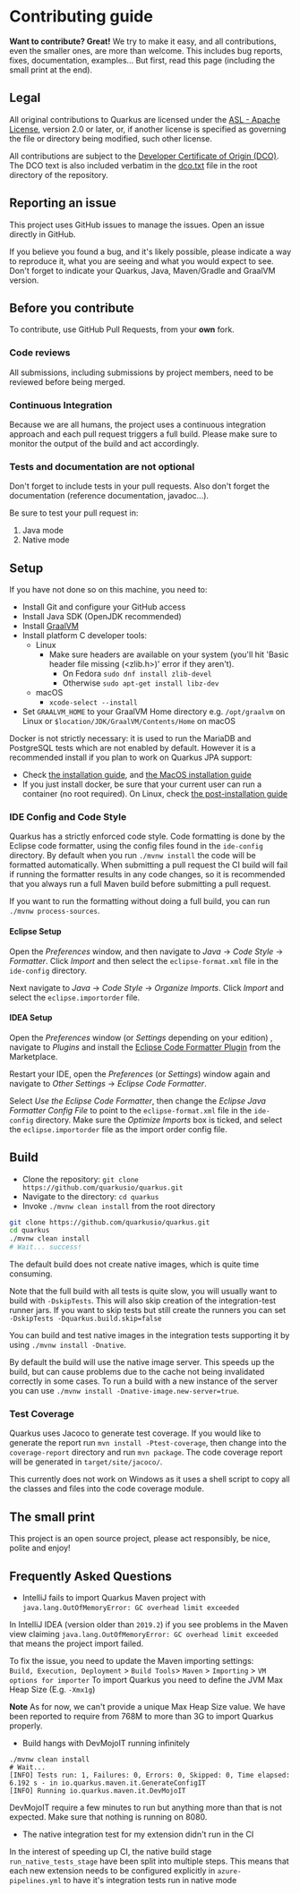 # Contributing guide

**Want to contribute? Great!** 
We try to make it easy, and all contributions, even the smaller ones, are more than welcome.
This includes bug reports, fixes, documentation, examples... 
But first, read this page (including the small print at the end).

## Legal

All original contributions to Quarkus are licensed under the
[ASL - Apache License](https://www.apache.org/licenses/LICENSE-2.0),
version 2.0 or later, or, if another license is specified as governing the file or directory being
modified, such other license.

All contributions are subject to the [Developer Certificate of Origin (DCO)](https://developercertificate.org/).
The DCO text is also included verbatim in the [dco.txt](dco.txt) file in the root directory of the repository.

## Reporting an issue

This project uses GitHub issues to manage the issues. Open an issue directly in GitHub.

If you believe you found a bug, and it's likely possible, please indicate a way to reproduce it, what you are seeing and what you would expect to see.
Don't forget to indicate your Quarkus, Java, Maven/Gradle and GraalVM version. 

## Before you contribute

To contribute, use GitHub Pull Requests, from your **own** fork.

### Code reviews

All submissions, including submissions by project members, need to be reviewed before being merged.

### Continuous Integration

Because we are all humans, the project uses a continuous integration approach and each pull request triggers a full build.
Please make sure to monitor the output of the build and act accordingly.

### Tests and documentation are not optional

Don't forget to include tests in your pull requests. 
Also don't forget the documentation (reference documentation, javadoc...).

Be sure to test your pull request in:

1. Java mode
2. Native mode

## Setup

If you have not done so on this machine, you need to:
 
* Install Git and configure your GitHub access
* Install Java SDK (OpenJDK recommended)
* Install [GraalVM](https://quarkus.io/guides/building-native-image)
* Install platform C developer tools:
    * Linux
        * Make sure headers are available on your system (you'll hit 'Basic header file missing (<zlib.h>)' error if they aren't).
            * On Fedora `sudo dnf install zlib-devel`
            * Otherwise `sudo apt-get install libz-dev`
    * macOS
        * `xcode-select --install` 
* Set `GRAALVM_HOME` to your GraalVM Home directory e.g. `/opt/graalvm` on Linux or `$location/JDK/GraalVM/Contents/Home` on macOS

Docker is not strictly necessary: it is used to run the MariaDB and PostgreSQL tests which are not enabled by default. However it is a recommended install if you plan to work on Quarkus JPA support:

* Check [the installation guide](https://docs.docker.com/install/), and [the MacOS installation guide](https://docs.docker.com/docker-for-mac/install/)
* If you just install docker, be sure that your current user can run a container (no root required). 
On Linux, check [the post-installation guide](https://docs.docker.com/install/linux/linux-postinstall/)

### IDE Config and Code Style

Quarkus has a strictly enforced code style. Code formatting is done by the Eclipse code formatter, using the config files
found in the `ide-config` directory. By default when you run `./mvnw install` the code will be formatted automatically.
When submitting a pull request the CI build will fail if running the formatter results in any code changes, so it is
recommended that you always run a full Maven build before submitting a pull request.

If you want to run the formatting without doing a full build, you can run `./mvnw process-sources`.

#### Eclipse Setup

Open the *Preferences* window, and then navigate to _Java_ -> _Code Style_ -> _Formatter_. Click _Import_ and then
select the `eclipse-format.xml` file in the `ide-config` directory.

Next navigate to _Java_ -> _Code Style_ -> _Organize Imports_. Click _Import_ and select the `eclipse.importorder` file.

#### IDEA Setup

Open the _Preferences_ window (or _Settings_ depending on your edition) , navigate to _Plugins_ and install the [Eclipse Code Formatter Plugin](https://plugins.jetbrains.com/plugin/6546-eclipse-code-formatter) from the Marketplace.

Restart your IDE, open the *Preferences* (or *Settings*) window again and navigate to _Other Settings_ -> _Eclipse Code Formatter_.

Select _Use the Eclipse Code Formatter_, then change the _Eclipse Java Formatter Config File_ to point to the
`eclipse-format.xml` file in the `ide-config` directory. Make sure the _Optimize Imports_ box is ticked, and
select the `eclipse.importorder` file as the import order config file.


## Build

* Clone the repository: `git clone https://github.com/quarkusio/quarkus.git`
* Navigate to the directory: `cd quarkus`
* Invoke `./mvnw clean install` from the root directory

```bash
git clone https://github.com/quarkusio/quarkus.git
cd quarkus
./mvnw clean install
# Wait... success!
```

The default build does not create native images, which is quite time consuming.

Note that the full build with all tests is quite slow, you will usually want to build with `-DskipTests`. This will also
skip creation of the integration-test runner jars. If you want to skip tests but still create the runners you can set
`-DskipTests -Dquarkus.build.skip=false`

You can build and test native images in the integration tests supporting it by using `./mvnw install -Dnative`.

By default the build will use the native image server. This speeds up the build, but can cause problems due to the cache
not being invalidated correctly in some cases. To run a build with a new instance of the server you can use
`./mvnw install -Dnative-image.new-server=true`.

### Test Coverage

Quarkus uses Jacoco to generate test coverage. If you would like to generate the report run `mvn install -Ptest-coverage`,
then change into the `coverage-report` directory and run `mvn package`. The code coverage report will be generated in
`target/site/jacoco/`.

This currently does not work on Windows as it uses a shell script to copy all the classes and files into the code coverage
module.

## The small print

This project is an open source project, please act responsibly, be nice, polite and enjoy!

## Frequently Asked Questions

* IntelliJ fails to import Quarkus Maven project with `java.lang.OutOfMemoryError: GC overhead limit exceeded` 

In IntelliJ IDEA (version older than `2019.2`) if you see problems in the Maven view claiming `java.lang.OutOfMemoryError: GC overhead limit exceeded` that means the project import failed.
  
To fix the issue, you need to update the Maven importing settings:  
`Build, Execution, Deployment` > `Build Tools`> `Maven` > `Importing` > `VM options for importer`
To import Quarkus you need to define the JVM Max Heap Size (E.g. `-Xmx1g`)

**Note** As for now, we can't provide a unique Max Heap Size value. We have been reported to require from 768M to more than 3G to import Quarkus properly.

* Build hangs with DevMojoIT running infinitely 
```
./mvnw clean install
# Wait...
[INFO] Tests run: 1, Failures: 0, Errors: 0, Skipped: 0, Time elapsed: 6.192 s - in io.quarkus.maven.it.GenerateConfigIT
[INFO] Running io.quarkus.maven.it.DevMojoIT

```
DevMojoIT require a few minutes to run but anything more than that is not expected. Make sure that nothing is running on 8080.

* The native integration test for my extension didn't run in the CI

In the interest of speeding up CI, the native build stage `run_native_tests_stage` have been split into multiple steps. 
This means that each new extension needs to be configured explicitly in `azure-pipelines.yml` to have it's integration tests run in native mode
